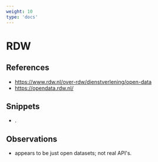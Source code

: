 ```yaml
---
weight: 10
type: 'docs'
---
```


# RDW

## References
- https://www.rdw.nl/over-rdw/dienstverlening/open-data
- https://opendata.rdw.nl/

## Snippets
- .

## Observations
- appears to be just open datasets; not real API's.
